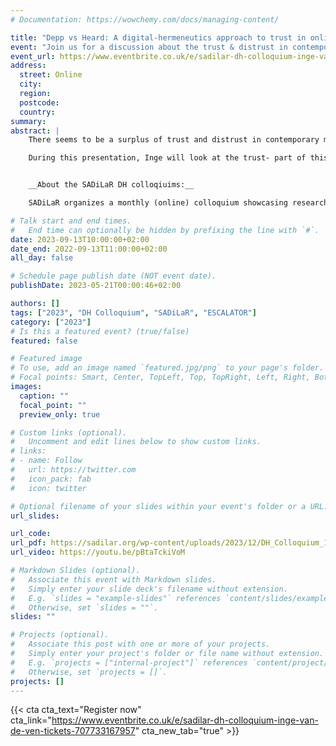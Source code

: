 ```yaml
---
# Documentation: https://wowchemy.com/docs/managing-content/

title: "Depp vs Heard: A digital-hermeneutics approach to trust in online culture"
event: "Join us for a discussion about the trust & distrust in contemporary media culture, as well as the role played by algorithms."
event_url: https://www.eventbrite.co.uk/e/sadilar-dh-colloquium-inge-van-de-ven-tickets-707733167957
address:
  street: Online
  city:
  region:
  postcode:
  country:
summary: 
abstract: |
    There seems to be a surplus of trust and distrust in contemporary media culture. On the one hand, we place great trust in the platforms that govern and structure our online lives. We rely on algorithms to organize our lives and make decisions for us. We fall prey to confirmation bias and filter bubbles, which we might characterize as an overly trusting attitude towards (human and/or technological) others. On the other, increasing political, ideological, and epistemological polarization in culture means we can be deeply suspicious of others outside our ideological communities, and trust in experts is waning in certain communities. Radicalizing content and the mainstreaming of conspiracy thought only contribute to a deep-seated distrust of groups outside of their own community, and of things as they seem.

    During this presentation, Inge will look at the trust- part of this equation, through the lens of what Paul Ricoeur has called the ‘hermeneutics of faith’. He will also examine the role that trust plays in online discussions on the notorious case of the trial of Johnny Depp versus his ex-wife Amber Heard. 


    __About the SADiLaR DH colloqiuims:__

    SADiLaR organizes a monthly (online) colloquium showcasing research related to digital humanities. Each month a speaker will present their work in the area of digital humanities.

# Talk start and end times.
#   End time can optionally be hidden by prefixing the line with `#`.
date: 2023-09-13T10:00:00+02:00
date_end: 2022-09-13T11:00:00+02:00
all_day: false

# Schedule page publish date (NOT event date).
publishDate: 2023-05-21T00:00:46+02:00

authors: []
tags: ["2023", "DH Colloquium", "SADiLaR", "ESCALATOR"]
category: ["2023"]
# Is this a featured event? (true/false)
featured: false

# Featured image
# To use, add an image named `featured.jpg/png` to your page's folder. 
# Focal points: Smart, Center, TopLeft, Top, TopRight, Left, Right, BottomLeft, Bottom, BottomRight.
images:
  caption: ""
  focal_point: ""
  preview_only: true

# Custom links (optional).
#   Uncomment and edit lines below to show custom links.
# links:
# - name: Follow
#   url: https://twitter.com
#   icon_pack: fab
#   icon: twitter

# Optional filename of your slides within your event's folder or a URL.
url_slides:

url_code:
url_pdf: https://sadilar.org/wp-content/uploads/2023/12/DH_Colloquium_13Sep2023.pdf
url_video: https://youtu.be/pBtaTckiVoM

# Markdown Slides (optional).
#   Associate this event with Markdown slides.
#   Simply enter your slide deck's filename without extension.
#   E.g. `slides = "example-slides"` references `content/slides/example-slides.md`.
#   Otherwise, set `slides = ""`.
slides: ""

# Projects (optional).
#   Associate this post with one or more of your projects.
#   Simply enter your project's folder or file name without extension.
#   E.g. `projects = ["internal-project"]` references `content/project/deep-learning/index.md`.
#   Otherwise, set `projects = []`.
projects: []
---
```


{{< cta cta_text="Register now" cta_link="https://www.eventbrite.co.uk/e/sadilar-dh-colloquium-inge-van-de-ven-tickets-707733167957" cta_new_tab="true" >}}

